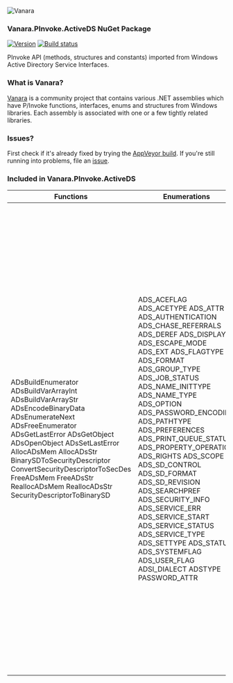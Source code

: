 ﻿![Vanara](https://raw.githubusercontent.com/dahall/Vanara/master/docs/icons/VanaraHeading.png)
### **Vanara.PInvoke.ActiveDS NuGet Package**
[![Version](https://img.shields.io/nuget/v/Vanara.PInvoke.ActiveDS?label=NuGet&style=flat-square)](https://github.com/dahall/Vanara/releases)
[![Build status](https://img.shields.io/appveyor/build/dahall/vanara?label=AppVeyor%20build&style=flat-square)](https://ci.appveyor.com/project/dahall/vanara)

PInvoke API (methods, structures and constants) imported from Windows Active Directory Service Interfaces.

### **What is Vanara?**

[Vanara](https://github.com/dahall/Vanara) is a community project that contains various .NET assemblies which have P/Invoke functions, interfaces, enums and structures from Windows libraries. Each assembly is associated with one or a few tightly related libraries.

### **Issues?**

First check if it's already fixed by trying the [AppVeyor build](https://ci.appveyor.com/nuget/vanara-prerelease).
If you're still running into problems, file an [issue](https://github.com/dahall/Vanara/issues).

### **Included in Vanara.PInvoke.ActiveDS**

Functions | Enumerations | Structures | Interfaces
--- | --- | --- | ---
ADsBuildEnumerator ADsBuildVarArrayInt ADsBuildVarArrayStr ADsEncodeBinaryData ADsEnumerateNext ADsFreeEnumerator ADsGetLastError ADsGetObject ADsOpenObject ADsSetLastError AllocADsMem AllocADsStr BinarySDToSecurityDescriptor ConvertSecurityDescriptorToSecDes FreeADsMem FreeADsStr ReallocADsMem ReallocADsStr SecurityDescriptorToBinarySD                                            | ADS_ACEFLAG ADS_ACETYPE ADS_ATTR ADS_AUTHENTICATION ADS_CHASE_REFERRALS ADS_DEREF ADS_DISPLAY ADS_ESCAPE_MODE ADS_EXT ADS_FLAGTYPE ADS_FORMAT ADS_GROUP_TYPE ADS_JOB_STATUS ADS_NAME_INITTYPE ADS_NAME_TYPE ADS_OPTION ADS_PASSWORD_ENCODING ADS_PATHTYPE ADS_PREFERENCES ADS_PRINT_QUEUE_STATUS ADS_PROPERTY_OPERATION ADS_RIGHTS ADS_SCOPE ADS_SD_CONTROL ADS_SD_FORMAT ADS_SD_REVISION ADS_SEARCHPREF ADS_SECURITY_INFO ADS_SERVICE_ERR ADS_SERVICE_START ADS_SERVICE_STATUS ADS_SERVICE_TYPE ADS_SETTYPE ADS_STATUS ADS_SYSTEMFLAG ADS_USER_FLAG ADSI_DIALECT ADSTYPE PASSWORD_ATTR                        | ADS_SEARCH_HANDLE ADS_ATTR_DEF ADS_ATTR_INFO ADS_BACKLINK ADS_CASEIGNORE_LIST ADS_CLASS_DEF ADS_DN_WITH_BINARY ADS_DN_WITH_STRING ADS_EMAIL ADS_FAXNUMBER ADS_HOLD ADS_NETADDRESS ADS_NT_SECURITY_DESCRIPTOR ADS_OBJECT_INFO ADS_OCTET_LIST ADS_OCTET_STRING ADS_PATH ADS_POSTALADDRESS ADS_PROV_SPECIFIC ADS_REPLICAPOINTER ADS_SEARCH_COLUMN ADS_SEARCHPREF_INFO ADS_SORTKEY ADS_TIMESTAMP ADS_TYPEDNAME ADSVALUE ADS_VLV                                    | IADs IADsAccessControlEntry IADsAccessControlList IADsAcl IADsADSystemInfo IADsBackLink IADsCaseIgnoreList IADsClass IADsCollection IADsComputer IADsComputerOperations IADsContainer IADsDeleteOps IADsDNWithBinary IADsDNWithString IADsDomain IADsEmail IADsExtension IADsFaxNumber IADsFileService IADsFileServiceOperations IADsFileShare IADsGroup IADsHold IADsLargeInteger IADsLocality IADsMembers IADsNamespaces IADsNameTranslate IADsNetAddress IADsO IADsObjectOptions IADsOctetList IADsOpenDSObject IADsOU IADsPath IADsPathname IADsPostalAddress IADsPrintJob IADsPrintJobOperations IADsPrintQueue IADsPrintQueueOperations IADsProperty IADsPropertyEntry IADsPropertyList IADsPropertyValue IADsPropertyValue2 IADsReplicaPointer IADsResource IADsSecurityDescriptor IADsSecurityUtility IADsService IADsServiceOperations IADsSession IADsSyntax IADsTimestamp IADsTypedName IADsUser IADsWinNTSystemInfo IDirectoryObject IDirectorySearch 
